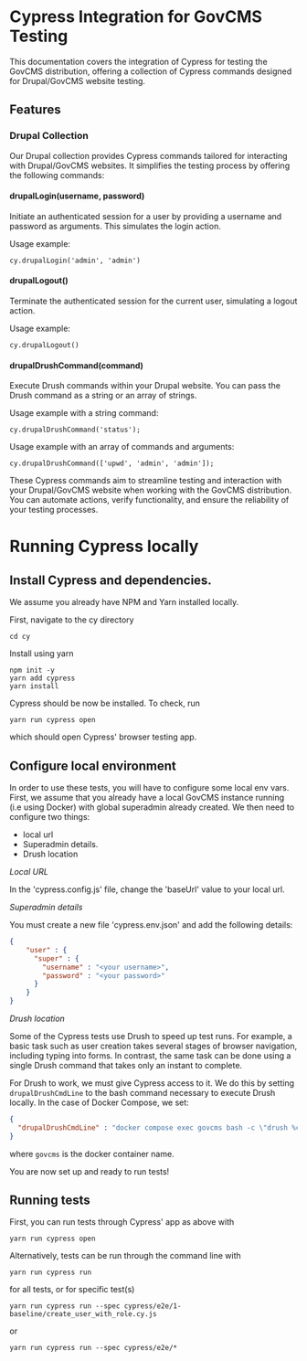 # Cypress Integration for GovCMS Testing

This documentation covers the integration of Cypress for testing the GovCMS distribution, offering a collection of Cypress commands designed for Drupal/GovCMS website testing.

## Features

### Drupal Collection

Our Drupal collection provides Cypress commands tailored for interacting with Drupal/GovCMS websites. It simplifies the testing process by offering the following commands:

#### drupalLogin(username, password)

Initiate an authenticated session for a user by providing a username and password as arguments. This simulates the login action.

Usage example:

```console
cy.drupalLogin('admin', 'admin')
```

#### drupalLogout()

Terminate the authenticated session for the current user, simulating a logout action.

Usage example:

```console
cy.drupalLogout()
```

#### drupalDrushCommand(command)

Execute Drush commands within your Drupal website. You can pass the Drush command as a string or an array of strings.

Usage example with a string command:

```console
cy.drupalDrushCommand('status');
```

Usage example with an array of commands and arguments:

```console
cy.drupalDrushCommand(['upwd', 'admin', 'admin']);
```

These Cypress commands aim to streamline testing and interaction with your Drupal/GovCMS website when working with the GovCMS distribution. You can automate actions, verify functionality, and ensure the reliability of your testing processes.

# Running Cypress locally

## Install Cypress and dependencies.

We assume you already have NPM and Yarn installed locally.

First, navigate to the cy directory

```
cd cy
```

Install using yarn

```
npm init -y
yarn add cypress
yarn install
```

Cypress should be now be installed. To check, run

```
yarn run cypress open
```

which should open Cypress' browser testing app.

## Configure local environment

In order to use these tests, you will have to configure some local env vars. First,
we assume that you already have a local GovCMS instance running (i.e using Docker)
with global superadmin already created. We then need to configure two things:
- local url
- Superadmin details.
- Drush location

*Local URL*

In the 'cypress.config.js' file, change the 'baseUrl' value to your local url.

*Superadmin details*

You must create a new file 'cypress.env.json' and add the following details:

```json
{
    "user" : {
      "super" : {
        "username" : "<your username>",
        "password" : "<your password>"
      }
    }
}
```

*Drush location*

Some of the Cypress tests use Drush to speed up test runs. For example, a basic task such as user creation takes several
stages of browser navigation, including typing into forms. In contrast, the same task can be done using a single Drush
command that takes only an instant to complete.

For Drush to work, we must give Cypress access to it. We do this by setting `drupalDrushCmdLine` to the bash command
necessary to execute Drush locally. In the case of Docker Compose, we set:

```json
{
  "drupalDrushCmdLine" : "docker compose exec govcms bash -c \"drush %command\""
}
```
where `govcms` is the docker container name.

You are now set up and ready to run tests!

## Running tests

First, you can run tests through Cypress' app as above with

```
yarn run cypress open
```

Alternatively, tests can be run through the command line with

```
yarn run cypress run
```

for all tests, or for specific test(s)

```
yarn run cypress run --spec cypress/e2e/1-baseline/create_user_with_role.cy.js
```
or
```
yarn run cypress run --spec cypress/e2e/*
```
